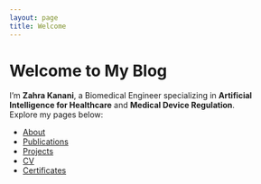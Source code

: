 ```yaml
---
layout: page
title: Welcome
---
```

<link rel="stylesheet" href="assets/css/style.css">

# Welcome to My Blog

I’m **Zahra Kanani**, a Biomedical Engineer specializing in **Artificial Intelligence for Healthcare** and **Medical Device Regulation**.  
Explore my pages below:

- [About](about.md)
- [Publications](publications.md)
- [Projects](projects.md)
- [CV](cv.md)
- [Certificates](certificates.md)

